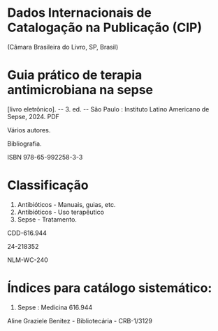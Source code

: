 # Dados Internacionais de Catalogação na Publicação (CIP)

(Câmara Brasileira do Livro, SP, Brasil)

# Guia prático de terapia antimicrobiana na sepse

[livro eletrônico]. -- 3. ed. -- São Paulo : Instituto Latino Americano de Sepse, 2024. PDF

Vários autores.

Bibliografia.

ISBN 978-65-992258-3-3

# Classificação

1. Antibióticos - Manuais, guias, etc.
2. Antibióticos - Uso terapêutico
3. Sepse - Tratamento.

CDD-616.944

24-218352

NLM-WC-240

# Índices para catálogo sistemático:

1. Sepse : Medicina 616.944

Aline Graziele Benitez - Bibliotecária - CRB-1/3129